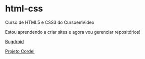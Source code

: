 # html-css
 Curso de HTML5 e CSS3 do CursoemVideo

Estou aprendendo a criar sites e agora vou gerenciar repositórios!

<a href='https://gabrielrevolti.github.io/Projeto-Android/index.html'>Bugdroid</a>

<a href='https://gabrielrevolti.github.io/html-css/desafios/d012/index.html'>Projeto Cordel</a>